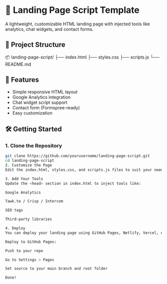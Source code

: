 # 🚀 Landing Page Script Template

A lightweight, customizable HTML landing page with injected tools like analytics, chat widgets, and contact forms.

## 📁 Project Structure

📦 landing-page-script/ ├── index.html ├── styles.css ├── scripts.js └── README.md

## 🧰 Features

- Simple responsive HTML layout
- Google Analytics integration
- Chat widget script support
- Contact form (Formspree-ready)
- Easy customization

## 🛠️ Getting Started

### 1. Clone the Repository

```bash
git clone https://github.com/yourusername/landing-page-script.git
cd landing-page-script
2. Customize the Page
Edit the index.html, styles.css, and scripts.js files to suit your needs.

3. Add Your Tools
Update the <head> section in index.html to inject tools like:

Google Analytics

Tawk.to / Crisp / Intercom

SEO tags

Third-party libraries

4. Deploy
You can deploy your landing page using GitHub Pages, Netlify, Vercel, or any static host.

Deploy to GitHub Pages:

Push to your repo

Go to Settings > Pages

Set source to your main branch and root folder

Done!

